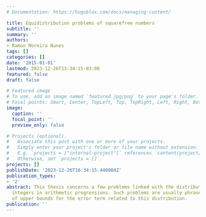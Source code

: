 ```yaml
---
# Documentation: https://hugoblox.com/docs/managing-content/

title: Equidistribution problems of squarefree numbers
subtitle: ''
summary: ''
authors:
- Ramon Moreira Nunes
tags: []
categories: []
date: '2015-01-01'
lastmod: 2023-12-26T13:34:15-03:00
featured: false
draft: false

# Featured image
# To use, add an image named `featured.jpg/png` to your page's folder.
# Focal points: Smart, Center, TopLeft, Top, TopRight, Left, Right, BottomLeft, Bottom, BottomRight.
image:
  caption: ''
  focal_point: ''
  preview_only: false

# Projects (optional).
#   Associate this post with one or more of your projects.
#   Simply enter your project's folder or file name without extension.
#   E.g. `projects = ["internal-project"]` references `content/project/deep-learning/index.md`.
#   Otherwise, set `projects = []`.
projects: []
publishDate: '2023-12-26T16:34:15.440084Z'
publication_types:
- '2'
abstract: This thesis concerns a few problems linked with the distribution of squarefree
  integers in arithmetic progressions. Such problems are usually phrased in terms
  of upper bounds for the error term related to this distribution.
publication: ''
---
```

